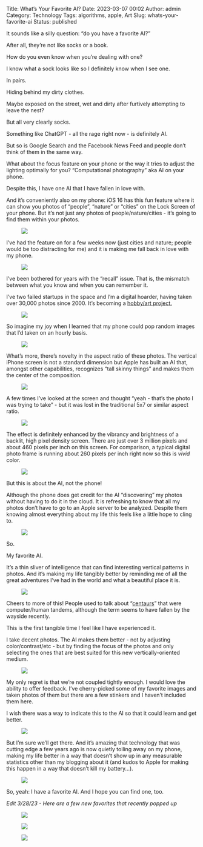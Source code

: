 Title: What’s Your Favorite AI?
Date: 2023-03-07 00:02
Author: admin
Category: Technology
Tags: algorithms, apple, Art
Slug: whats-your-favorite-ai
Status: published



It sounds like a silly question: “do you have a favorite AI?”





After all, they’re not like socks or a book.





How do you even know when you’re dealing with one?





I know what a sock looks like so I definitely know when I see one.





In pairs.





Hiding behind my dirty clothes.





Maybe exposed on the street, wet and dirty after furtively attempting to leave the nest?





But all very clearly socks.





Something like ChatGPT - all the rage right now - is definitely AI.





But so is Google Search and the Facebook News Feed and people don’t think of them in the same way.





What about the focus feature on your phone or the way it tries to adjust the lighting optimally for you? “Computational photography” aka AI on your phone.





Despite this, I have one AI that I have fallen in love with.





And it’s conveniently also on my phone: iOS 16 has this fun feature where it can show you photos of “people”, “nature” or “cities” on the Lock Screen of your phone. But it’s not just any photos of people/nature/cities - it’s going to find them within your photos.





<figure class=" size-large">
<img src="{static}/images/2023/02/IMG_1058-1024x768.jpeg" class="" />
</figure>





I’ve had the feature on for a few weeks now (just cities and nature; people would be too distracting for me) and it is making me fall back in love with my phone.





<figure class=" size-large">
<img src="{static}/images/2023/02/IMG_1055-1024x768.jpeg" class="" />
</figure>





I’ve been bothered for years with the “recall” issue. That is, the mismatch between what you know and when you can remember it.





I’ve two failed startups in the space and I’m a digital hoarder, having taken over 30,000 photos since 2000. It’s becoming a [hobby/art project.](http://lindsayrgwatt.com/blog/2021/07/art-at-home/)





<figure class=" size-large">
<img src="{static}/images/2023/02/IMG_1056-1024x768.jpeg" class="" />
</figure>





So imagine my joy when I learned that my phone could pop random images that I’d taken on an hourly basis.





<figure class=" size-large">
<img src="{static}/images/2023/02/IMG_1059-1024x768.jpeg" class="" />
</figure>





What’s more, there’s novelty in the aspect ratio of these photos. The vertical iPhone screen is not a standard dimension but Apple has built an AI that, amongst other capabilities, recognizes “tall skinny things” and makes them the center of the composition.





<figure class=" size-large">
<img src="{static}/images/2023/02/IMG_1051-1024x768.jpeg" class="" />
</figure>





A few times I’ve looked at the screen and thought “yeah - that’s the photo I was trying to take” - but it was lost in the traditional 5x7 or similar aspect ratio.





<figure class=" size-large">
<img src="{static}/images/2023/02/IMG_1063-1024x768.jpeg" class="" />
</figure>





The effect is definitely enhanced by the vibrancy and brightness of a backlit, high pixel density screen. There are just over 3 million pixels and about 460 pixels per inch on this screen. For comparison, a typical digital photo frame is running about 260 pixels per inch right now so this is *vivid* color.





<figure class=" size-large">
<img src="{static}/images/2023/02/IMG_1064-1024x652.jpeg" class="" />
</figure>





But this is about the AI, not the phone!





Although the phone does get credit for the AI “discovering” my photos without having to do it in the cloud. It is refreshing to know that all my photos don’t have to go to an Apple server to be analyzed. Despite them knowing almost everything about my life this feels like a little hope to cling to.





<figure class=" size-large">
<img src="{static}/images/2023/02/IMG_1062-1024x607.jpeg" class="" />
</figure>





So.





My favorite AI.





It’s a thin sliver of intelligence that can find interesting vertical patterns in photos. And it’s making my life tangibly better by reminding me of all the great adventures I’ve had in the world and what a beautiful place it is.





<figure class=" size-large">
<img src="{static}/images/2023/02/IMG_1061-1024x768.jpeg" class="" />
</figure>





Cheers to more of this! People used to talk about “[centaurs](https://www.parc.com/blog/half-human-half-computer-meet-the-modern-centaur/)” that were computer/human tandems, although the term seems to have fallen by the wayside recently.





This is the first tangible time I feel like I have experienced it.





I take decent photos. The AI makes them better - not by adjusting color/contrast/etc - but by finding the focus of the photos and only selecting the ones that are best suited for this new vertically-oriented medium.





<figure class=" size-large">
<img src="{static}/images/2023/02/IMG_1050-1024x768.jpeg" class="" />
</figure>





My only regret is that we’re not coupled tightly enough. I would love the ability to offer feedback. I’ve cherry-picked some of my favorite images and taken photos of them but there are a few stinkers and I haven’t included them here.





I wish there was a way to indicate this to the AI so that it could learn and get better.





<figure class=" size-large">
<img src="{static}/images/2023/02/IMG_1052-1024x768.jpeg" class="" />
</figure>





But I’m sure we’ll get there. And it’s amazing that technology that was cutting edge a few years ago is now quietly toiling away on my phone, making my life better in a way that doesn’t show up in any measurable statistics other than my blogging about it (and kudos to Apple for making this happen in a way that doesn’t kill my battery…).





<figure class=" size-large">
<img src="{static}/images/2023/02/IMG_1054-1024x768.jpeg" class="" />
</figure>





So, yeah: I have a favorite AI. And I hope you can find one, too.





*Edit 3/28/23 - Here are a few new favorites that recently popped up*





<figure class=" size-medium">
<img src="{static}/images/2023/03/IMG_0908-231x500.png" class="" />
</figure>





<figure class=" size-medium">
<img src="{static}/images/2023/03/IMG_0962-231x500.png" class="" />
</figure>





<figure class=" size-medium">
<img src="{static}/images/2023/03/IMG_0982-231x500.png" class="" />
</figure>






